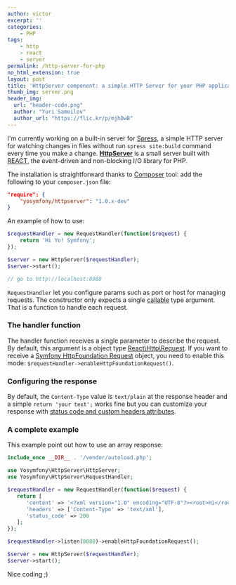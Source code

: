 ```yaml
---
author: victor
excerpt: ''
categories:
    - PHP
tags:
    - http
    - react
    - server
permalink: /http-server-for-php
no_html_extension: true
layout: post
title: 'HttpServer component: a simple HTTP Server for your PHP application'
thumb_img: server.png
header_img:
  url: "header-code.png"
  author: "Yuri Samoilov"
  author_url: "https://flic.kr/p/mjhDwB"
---
```

I'm currently working on a built-in server for [Spress](http://spress.yosymfony.com),
a simple HTTP server for watching changes in files without run `spress site:build`
command every time you make a change. [**HttpServer**](https://github.com/yosymfony/HttpServer) is
a small server built with [REACT](http://reactphp.org/), the event-driven and non-blocking
I/O library for PHP.

The installation is straightforward thanks to [Composer](https://getcomposer.org/) tool:
add the following to your `composer.json` file:

```json
"require": {
    "yosymfony/httpserver": "1.0.x-dev"
}
```

An example of how to use:

```php
$requestHandler = new RequestHandler(function($request) {
    return 'Hi Yo! Symfony';
});

$server = new HttpServer($requestHandler);
$server->start();

// go to http://localhost:8080
```

`RequestHandler` let you configure params such as port or host for
managing requests. The constructor only expects a single
[callable](http://php.net/manual/en/language.types.callable.php) type argument.
That is a function to handle each request.

### The handler function

The handler function receives a single parameter to describe the request.
By default, this argument is a
object type [React\Http\Request](https://github.com/reactphp/http/blob/master/src/Request.php).
If you want to receive a [Symfony HttpFoundation Request](http://symfony.com/doc/current/components/http_foundation/introduction.html#request)
object, you need to enable this mode: `$requestHandler->enableHttpFoundationRequest()`.

### Configuring the response

By default, the `Content-Type` value is `text/plain` at the response header and
a simple `return 'your text';` works fine but you can customize your response
with [status code and custom headers attributes](https://github.com/yosymfony/HttpServer#the-response).

### A complete example

This example point out how to use an array response:

```php
include_once __DIR__ . '/vendor/autoload.php';

use Yosymfony\HttpServer\HttpServer;
use Yosymfony\HttpServer\RequestHandler;

$requestHandler = new RequestHandler(function($request) {
   return [
      'content' => '<?xml version="1.0" encoding="UTF-8"?><root>Hi</root>',
      'headers' => ['Content-Type' => 'text/xml'],
      'status_code' => 200
   ];
});

$requestHandler->listen(8080)->enableHttpFoundationRequest();

$server = new HttpServer($requestHandler);
$server->start();
```

Nice coding ;)
